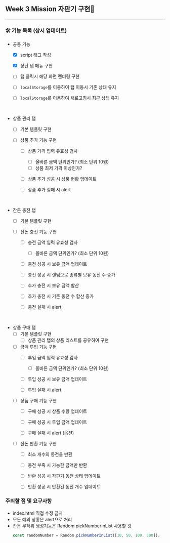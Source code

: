 ## Week 3 Mission 자판기 구현🧃

---

### 🛠 기능 목록 (상시 업데이트) 

- 공통 기능
  - [x] script 태그 작성 

  - [x] 상단 탭 메뉴 구현

  - [ ] 탭 클릭시 해당 화면 랜더링 구현

  - [ ] `localStorage`를 이용하여 탭 이동시 기존 상태 유지

  - [ ] `localStorage`를 이용하여 새로고침시 최근 상태 유지

<br>

- 상품 관리 탭
  - [ ] 기본 템플릿 구현

  - [ ] 상품 추가 기능 구현
    - [ ] 상품 가격 입력 유효성 검사
      - [ ] 올바른 금액 단위인가? (최소 단위 10원)  
      - [ ] 상품 최저 가격 이상인가?  

    - [ ] 상품 추가 성공 시 상품 현황 업데이트

    - [ ] 상품 추가 실패 시 alert

<br>

- 잔돈 충전 탭
  - [ ] 기본 템플릿 구현

  - [ ] 잔돈 충전 기능 구현
    - [ ] 충전 금액 입력 유효성 검사
      - [ ] 올바른 금액 단위인가? (최소 단위 10원)
  
    - [ ] 충전 성공 시 보유 금액 업데이트
  
    - [ ] 충전 성공 시 랜덤으로 종류별 보유 동전 수 증가
  
    - [ ] 추가 충전 시 보유 금액 합산  
 
    - [ ] 추가 충전 시 기존 동전 수 합산 증가

    - [ ] 충전 실패 시 alert

<br>

- 상품 구매 탭
  - [ ] 기본 템플릿 구현
    - [ ] 상품 관리 탭의 상품 리스트를 공유하여 구현

  - [ ] 금액 투입 기능 구현
    - [ ] 투입 금액 입력 유효성 검사
      - [ ] 올바른 금액 단위인가? (최소 단위 10원)

    - [ ] 투입 성공 시 보유 금액 업데이트

    - [ ] 투입 실패 시 alert
  
  - [ ] 상품 구매 기능 구현
    - [ ] 구매 성공 시 상품 수량 업데이트  
       
    - [ ] 구매 성공 시 투입 금액 업데이트

    - [ ] 구매 실패 시 alert (옵션)

  - [ ] 잔돈 반환 기능 구현
    - [ ] 최소 개수의 동전을 반환

    - [ ] 동전 부족 시 가능한 금액만 반환  

    - [ ] 반환 성공 시 자판기 동전 상태 업데이트

    - [ ] 반환 성공 시 반환된 동전 개수 업데이트

### 주의할 점 및 요구사항

- index.html 직접 수정 금지
- 모든 예외 상황은 alert으로 처리 
- 잔돈 무작위 생성기능은 Random.pickNumberInList 사용할 것 
  ```javascript
  const randomNumber = Random.pickNumberInList([10, 50, 100, 500]);
  ```
